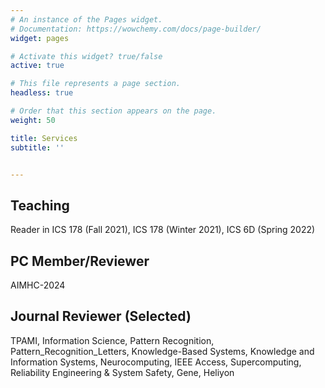 ```yaml
---
# An instance of the Pages widget.
# Documentation: https://wowchemy.com/docs/page-builder/
widget: pages

# Activate this widget? true/false
active: true

# This file represents a page section.
headless: true

# Order that this section appears on the page.
weight: 50

title: Services
subtitle: ''


---
```


## Teaching
Reader in ICS 178 (Fall 2021), ICS 178 (Winter 2021), ICS 6D (Spring 2022) 

## PC Member/Reviewer
AIMHC-2024

## Journal Reviewer (Selected)
TPAMI, Information Science, Pattern Recognition, Pattern_Recognition_Letters, Knowledge-Based Systems, Knowledge and Information Systems, Neurocomputing, IEEE Access, Supercomputing, Reliability Engineering & System Safety, Gene, Heliyon